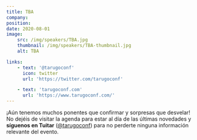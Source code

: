 ```yaml
---
title: TBA
company:
position:
date: 2020-08-01
image:
    src: /img/speakers/TBA.jpg
    thumbnail: /img/speakers/TBA-thumbnail.jpg
    alt: TBA

links:
    - text: '@tarugoconf'
      icon: twitter
      url: 'https://twitter.com/tarugoconf'

    - text: 'tarugoconf.com'
      url: 'https://www.tarugoconf.com/'
---
```


¡Aún tenemos muchos ponentes que confirmar y sorpresas que desvelar! No dejéis de visitar la agenda para estar al día de las últimas novedades y <b>síguenos en Tuitar</b> (<a href="https://twitter.com/tarugoconf" target="_blank">@tarugoconf</a>) para no perderte ninguna información relevante del evento.

